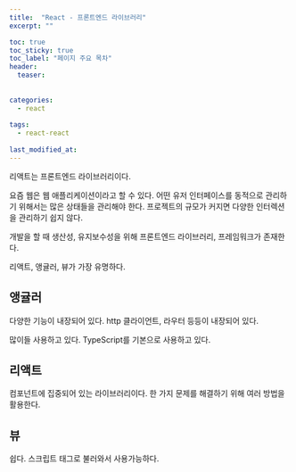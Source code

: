 ```yaml
---
title:  "React - 프론트엔드 라이브러리"
excerpt: ""

toc: true
toc_sticky: true
toc_label: "페이지 주요 목차"
header:
  teaser: 
  
  
categories:
  - react
  
tags:
  - react-react
  
last_modified_at: 
---
```


리액트는 프론트엔드 라이브러리이다.

요즘 웹은 웹 애플리케이션이라고 할 수 있다. 어떤 유저 인터페이스를 동적으로 관리하기 위해서는 많은 상태들을
관리해야 한다. 프로젝트의 규모가 커지면 다양한 인터렉션을 관리하기 쉽지 않다. 

개발을 할 때 생산성, 유지보수성을 위해 프론트엔드 라이브러리, 프레임워크가 존재한다.

리액트, 앵귤러, 뷰가 가장 유명하다. 

## 앵귤러

다양한 기능이 내장되어 있다. http 클라이언트, 라우터 등등이 내장되어 있다.

많이들 사용하고 있다. TypeScript를 기본으로 사용하고 있다.

## 리액트

컴포넌트에 집중되어 있는 라이브러리이다. 한 가지 문제를 해결하기 위해 여러 방법을 활용한다.

## 뷰

쉽다. 스크립트 태그로 불러와서 사용가능하다. 
